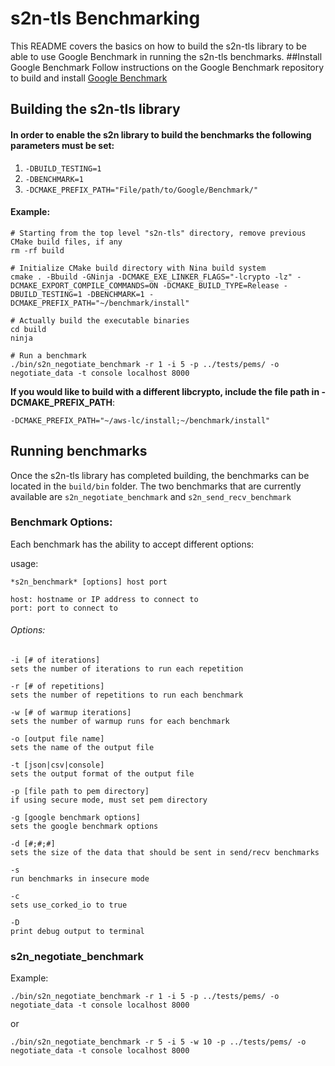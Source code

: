 # s2n-tls Benchmarking
This README covers the basics on how to build the s2n-tls library to be able to use Google Benchmark in running the s2n-tls benchmarks.
##Install Google Benchmark
Follow instructions on the Google Benchmark repository to build and install [Google Benchmark](https://github.com/google/benchmark)

## Building the s2n-tls library
#### In order to enable the s2n library to build the benchmarks the following parameters must be set:
1. `-DBUILD_TESTING=1`
2. `-DBENCHMARK=1`
3. `-DCMAKE_PREFIX_PATH="File/path/to/Google/Benchmark/"`

#### Example:

```
# Starting from the top level "s2n-tls" directory, remove previous CMake build files, if any
rm -rf build

# Initialize CMake build directory with Nina build system
cmake . -Bbuild -GNinja -DCMAKE_EXE_LINKER_FLAGS="-lcrypto -lz" -DCMAKE_EXPORT_COMPILE_COMMANDS=ON -DCMAKE_BUILD_TYPE=Release -DBUILD_TESTING=1 -DBENCHMARK=1 -DCMAKE_PREFIX_PATH="~/benchmark/install"

# Actually build the executable binaries
cd build
ninja

# Run a benchmark
./bin/s2n_negotiate_benchmark -r 1 -i 5 -p ../tests/pems/ -o negotiate_data -t console localhost 8000 
```

**If you would like to build with a different libcrypto, include the file path in -DCMAKE_PREFIX_PATH**:

`-DCMAKE_PREFIX_PATH="~/aws-lc/install;~/benchmark/install"`

## Running benchmarks
Once the s2n-tls library has completed building, the benchmarks can be located in the `build/bin` folder.
The two benchmarks that are currently available are `s2n_negotiate_benchmark` and `s2n_send_recv_benchmark`

### Benchmark Options:
Each benchmark has the ability to accept different options:

usage: 

    *s2n_benchmark* [options] host port

    host: hostname or IP address to connect to
    port: port to connect to
###### Options:
    -i [# of iterations]
    sets the number of iterations to run each repetition

    -r [# of repetitions]
    sets the number of repetitions to run each benchmark

    -w [# of warmup iterations]
    sets the number of warmup runs for each benchmark

    -o [output file name]
    sets the name of the output file

    -t [json|csv|console]
    sets the output format of the output file

    -p [file path to pem directory]
    if using secure mode, must set pem directory

    -g [google benchmark options]
    sets the google benchmark options

    -d [#;#;#]
    sets the size of the data that should be sent in send/recv benchmarks

    -s 
    run benchmarks in insecure mode

    -c
    sets use_corked_io to true

    -D
    print debug output to terminal
    

### s2n_negotiate_benchmark
Example: 

`./bin/s2n_negotiate_benchmark -r 1 -i 5 -p ../tests/pems/ -o negotiate_data -t console localhost 8000`

or

`./bin/s2n_negotiate_benchmark -r 5 -i 5 -w 10 -p ../tests/pems/ -o negotiate_data -t console localhost 8000`



